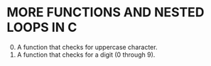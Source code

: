 # MORE FUNCTIONS AND NESTED LOOPS IN C
0. A function that checks for uppercase character.
1. A function that checks for a digit (0 through 9).
